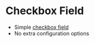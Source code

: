 # Checkbox Field

- Simple [checkbox field](https://getbootstrap.com/docs/5.2/forms/checks-radios/#checks)
- No extra configuration options